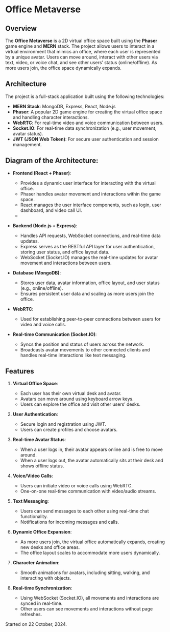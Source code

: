 # Office Metaverse

## Overview

The **Office Metaverse** is a 2D virtual office space built using the **Phaser** game engine and **MERN** stack. The project allows users to interact in a virtual environment that mimics an office, where each user is represented by a unique avatar. Users can move around, interact with other users via text, video, or voice chat, and see other users’ status (online/offline). As more users join, the office space dynamically expands.

## Architecture

The project is a full-stack application built using the following technologies:

-   **MERN Stack**: MongoDB, Express, React, Node.js
-   **Phaser**: A popular 2D game engine for creating the virtual office space and handling character interactions.
-   **WebRTC**: For real-time video and voice communication between users.
-   **Socket.IO**: For real-time data synchronization (e.g., user movement, avatar status).
-   **JWT (JSON Web Token)**: For secure user authentication and session management.

## Diagram of the Architecture:

-   **Frontend (React + Phaser)**:
    -   Provides a dynamic user interface for interacting with the virtual office.
    -   Phaser handles avatar movement and interactions within the game space.
    -   React manages the user interface components, such as login, user dashboard, and video call UI.
    - 
-   **Backend (Node.js + Express)**:
    -   Handles API requests, WebSocket connections, and real-time data updates.
    -   Express serves as the RESTful API layer for user authentication, storing user status, and office layout data.
    -   WebSocket (Socket.IO) manages the real-time updates for avatar movement and interactions between users.

-   **Database (MongoDB)**:
    -   Stores user data, avatar information, office layout, and user status (e.g., online/offline).
    -   Ensures persistent user data and scaling as more users join the office.

-   **WebRTC**:
    -   Used for establishing peer-to-peer connections between users for video and voice calls.

-   **Real-time Communication (Socket.IO)**:
    -   Syncs the position and status of users across the network.
    -   Broadcasts avatar movements to other connected clients and handles real-time interactions like text messaging.

## Features

1.  **Virtual Office Space**:
    -   Each user has their own virtual desk and avatar.
    -   Avatars can move around using keyboard arrow keys.
    -   Users can explore the office and visit other users’ desks.

2.  **User Authentication**:
    -   Secure login and registration using JWT.
    -   Users can create profiles and choose avatars.

3.  **Real-time Avatar Status**:
    -   When a user logs in, their avatar appears online and is free to move around.
    -   When a user logs out, the avatar automatically sits at their desk and shows offline status.

4.  **Voice/Video Calls**:
    -   Users can initiate video or voice calls using WebRTC.
    -   One-on-one real-time communication with video/audio streams.

5.  **Text Messaging**:
    -   Users can send messages to each other using real-time chat functionality.
    -   Notifications for incoming messages and calls.

6.  **Dynamic Office Expansion**:
    -   As more users join, the virtual office automatically expands, creating new desks and office areas.
    -   The office layout scales to accommodate more users dynamically.

7.  **Character Animation**:
    -   Smooth animations for avatars, including sitting, walking, and interacting with objects.

8.  **Real-time Synchronization**:
    -   Using WebSocket (Socket.IO), all movements and interactions are synced in real-time.
    -   Other users can see movements and interactions without page refreshes.

Started on 22 October, 2024.